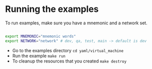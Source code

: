# Running the examples

To run examples, make sure you have a mnemonic and a network set.

```bash

export MNEMONIC="mnemonic words"
export NETWORK="network" # dev, qa, test, main -> default is dev
```

- Go to the examples directory `cd yaml/virtual_machine`
- Run the example `make run`
- To cleanup the resources that you created `make destroy`
